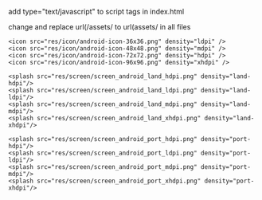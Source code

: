 add type="text/javascript" to script tags in index.html

change and replace url(/assets/ to url(assets/ in all files














    <icon src="res/icon/android-icon-36x36.png" density="ldpi" />
    <icon src="res/icon/android-icon-48x48.png" density="mdpi" />
    <icon src="res/icon/android-icon-72x72.png" density="hdpi" />
    <icon src="res/icon/android-icon-96x96.png" density="xhdpi" />

    <splash src="res/screen/screen_android_land_hdpi.png" density="land-hdpi"/>
    <splash src="res/screen/screen_android_land_ldpi.png" density="land-ldpi"/>
    <splash src="res/screen/screen_android_land_mdpi.png" density="land-mdpi"/>
    <splash src="res/screen/screen_android_land_xhdpi.png" density="land-xhdpi"/>

    <splash src="res/screen/screen_android_port_hdpi.png" density="port-hdpi"/>
    <splash src="res/screen/screen_android_port_ldpi.png" density="port-ldpi"/>
    <splash src="res/screen/screen_android_port_mdpi.png" density="port-mdpi"/>
    <splash src="res/screen/screen_android_port_xhdpi.png" density="port-xhdpi"/>

